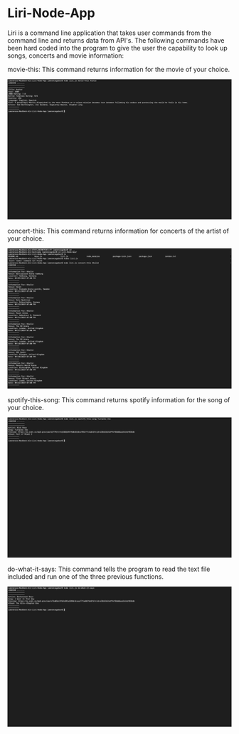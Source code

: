# Liri-Node-App
Liri is a command line application that takes user commands from the command line and returns data from API's. The following commands have been hard coded into the program to give the user the capability to look up songs, concerts and movie information:

movie-this:
This command returns information for the movie of your choice.

![Movie This](https://raw.githubusercontent.com/LGBEBEASTIN/Liri-Node-App/master/screenshots/Screen%20Shot%202019-08-27%20at%2010.53.10%20AM.png)

concert-this:
This command returns information for concerts of the artist of your choice.

![Concert This](https://raw.githubusercontent.com/LGBEBEASTIN/Liri-Node-App/master/screenshots/Screen%20Shot%202019-08-27%20at%2010.51.08%20AM.png)

spotify-this-song:
This command returns spotify information for the song of your choice.

![Spotify This](https://raw.githubusercontent.com/LGBEBEASTIN/Liri-Node-App/master/screenshots/Screen%20Shot%202019-08-27%20at%2010.53.52%20AM.png)

do-what-it-says:
This command tells the program to read the text file included and run one of the three previous functions.

![Do What It Says](https://raw.githubusercontent.com/LGBEBEASTIN/Liri-Node-App/master/screenshots/Screen%20Shot%202019-08-27%20at%2010.54.19%20AM.png)
